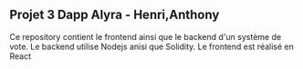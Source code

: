 ## Projet 3 Dapp Alyra - Henri,Anthony

Ce repository contient le frontend ainsi que le backend d'un système de vote.
Le backend utilise Nodejs anisi que Solidity.
Le frontend est réalisé en React
